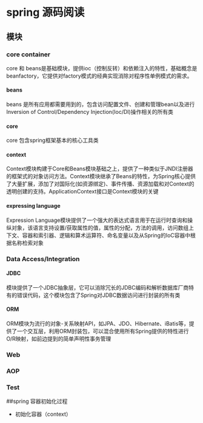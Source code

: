 # spring 源码阅读
## 模块
### core container

core 和 beans是基础模块，提供ioc（控制反转）和依赖注入的特性，基础概念是beanfactory，它提供对factory模式的经典实现消除对程序性单例模式的需求。
#### beans

beans 是所有应用都需要用到的，包含访问配置文件、创建和管理bean以及进行Inversion of Control/Dependency Injection(Ioc/DI)操作相关的所有类
#### core

core 包含spring框架基本的核心工具类
#### context

Context模块构建于Core和Beans模块基础之上，提供了一种类似于JNDI注册器的框架式的对象访问方法。Context模块继承了Beans的特性，为Spring核心提供了大量扩展，添加了对国际化(如资源绑定)、事件传播、资源加载和对Context的透明创建的支持。ApplicationContext接口是Context模块的关键
#### expressing language

Expression Language模块提供了一个强大的表达式语言用于在运行时查询和操纵对象，该语言支持设置/获取属性的值，属性的分配，方法的调用，访问数组上下文、容器和索引器、逻辑和算术运算符、命名变量以及从Spring的IoC容器中根据名称检索对象

### Data Access/Integration
#### JDBC

模块提供了一个JDBC抽象层，它可以消除冗长的JDBC编码和解析数据库厂商特有的错误代码，这个模块包含了Spring对JDBC数据访问进行封装的所有类
#### ORM

ORM模块为流行的对象-关系映射API，如JPA、JDO、Hibernate、iBatis等，提供了一个交互层，利用ORM封装包，可以混合使用所有Spring提供的特性进行O/R映射，如前边提到的简单声明性事务管理
### Web
### AOP

### Test
##spring 容器初始化过程

- 初始化容器（context）
